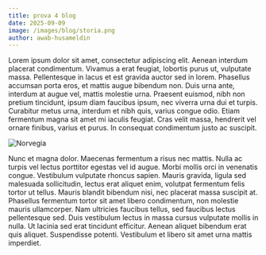 ```yaml
---
title: prova 4 blog
date: 2025-09-09
image: /images/blog/storia.png
author: awab-husameldin
---
```

Lorem ipsum dolor sit amet, consectetur adipiscing elit. Aenean interdum placerat condimentum. Vivamus a erat feugiat, lobortis purus ut, vulputate massa. Pellentesque in lacus et est gravida auctor sed in lorem. Phasellus accumsan porta eros, et mattis augue bibendum non. Duis urna ante, interdum at augue vel, mattis molestie urna. Praesent euismod, nibh non pretium tincidunt, ipsum diam faucibus ipsum, nec viverra urna dui et turpis. Curabitur metus urna, interdum et nibh quis, varius congue odio. Etiam fermentum magna sit amet mi iaculis feugiat. Cras velit massa, hendrerit vel ornare finibus, varius et purus. In consequat condimentum justo ac suscipit.

![Norvegia](/images/blog/boston-water-front-city-preview.jpg "Norvegia")

Nunc et magna dolor. Maecenas fermentum a risus nec mattis. Nulla ac turpis vel lectus porttitor egestas vel id augue. Morbi mollis orci in venenatis congue. Vestibulum vulputate rhoncus sapien. Mauris gravida, ligula sed malesuada sollicitudin, lectus erat aliquet enim, volutpat fermentum felis tortor ut tellus. Mauris blandit bibendum nisi, nec placerat massa suscipit at. Phasellus fermentum tortor sit amet libero condimentum, non molestie mauris ullamcorper. Nam ultricies faucibus tellus, sed faucibus lectus pellentesque sed. Duis vestibulum lectus in massa cursus vulputate mollis in nulla. Ut lacinia sed erat tincidunt efficitur. Aenean aliquet bibendum erat quis aliquet. Suspendisse potenti. Vestibulum et libero sit amet urna mattis imperdiet.

